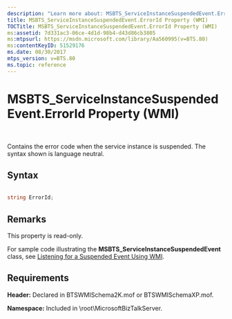 ```yaml
---
description: "Learn more about: MSBTS_ServiceInstanceSuspendedEvent.ErrorId Property (WMI)"
title: MSBTS_ServiceInstanceSuspendedEvent.ErrorId Property (WMI)
TOCTitle: MSBTS_ServiceInstanceSuspendedEvent.ErrorId Property (WMI)
ms:assetid: 7d331ac3-06ce-4d1d-98b4-d43d86cb3805
ms:mtpsurl: https://msdn.microsoft.com/library/Aa560995(v=BTS.80)
ms:contentKeyID: 51529176
ms.date: 08/30/2017
mtps_version: v=BTS.80
ms.topic: reference
---
```


# MSBTS\_ServiceInstanceSuspendedEvent.ErrorId Property (WMI)

 

Contains the error code when the service instance is suspended. The syntax shown is language neutral.

## Syntax

```C#
  
string ErrorId;  
```

## Remarks

This property is read-only.

For sample code illustrating the **MSBTS\_ServiceInstanceSuspendedEvent** class, see [Listening for a Suspended Event Using WMI](listening-for-a-suspended-event-using-wmi.md).

## Requirements

**Header:** Declared in BTSWMISchema2K.mof or BTSWMISchemaXP.mof.

**Namespace:** Included in \\root\\MicrosoftBizTalkServer.

